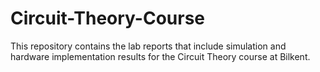 # Circuit-Theory-Course
This repository contains the lab reports that include simulation and hardware implementation results for the Circuit Theory course at Bilkent.
